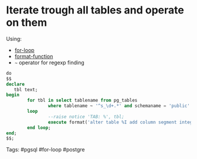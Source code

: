 # Iterate trough all tables and operate on them

Using:
- [for-loop](https://www.geeksforgeeks.org/postgresql-for-loops/)
- [format-function](https://www.geeksforgeeks.org/postgresql-format-function/)
- `~` operator for regexp finding

```sql
do
$$
declare
   tbl text;
begin
        for tbl in select tablename from pg_tables
                where tablename ~ '^s_\d+.*' and schemaname = 'public'
        loop
                --raise notice 'TAB: %', tbl;
                execute format('alter table %I add column segment integer default 0', tbl);
        end loop;
end;
$$;
```

Tags:
    #pgsql #for-loop #postgre
